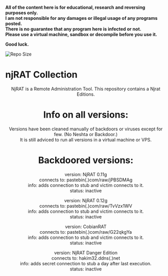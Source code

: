 <b>All of the content here is for educational, research and reversing purposes only.  
I am not responsible for any damages or illegal usage of any programs posted.  
There is no guarantee that any program here is infected or not.  
Please use a virtual machine, sandbox or decompile before you use it.  
  
  Good luck.</b> 

<img src=https://img.shields.io/github/repo-size/ToolsArchives/njRAT-All-Versions alt="Repo Size">  

# njRAT Collection
<center> 

  NjRAT is a Remote Administration Tool. This repository contains a Njrat Editions.  

  

  
# Info on all versions:  
Versions have been cleaned manually of backdoors or viruses except for few. (No Neshta or Backdoor.)  
It is still adviced to run all versions in a virtual machine or VPS.  
  
# Backdoored versions:
version: NjRAT 0.11g  
connects to: pastebin(.)com/raw/jPBSDMAg  
info: adds connection to stub and victim connects to it.  
status: inactive  
  
version: NjRAT 0.12g  
connects to: pastebin(.)com/raw/TvVzx1WV  
info: adds connection to stub and victim connects to it.  
status: inactive  

version: CobianRAT  
connects to: pastebin(.)com/raw/G22qkgYa  
info: adds connection to stub and victim connects to it.  
status: inactive  
  
version: NjRAT Danger Edition  
connects to: hakim32.ddns(.)net  
info: adds secret connection to stub a day after last execution.  
status: inactive  
